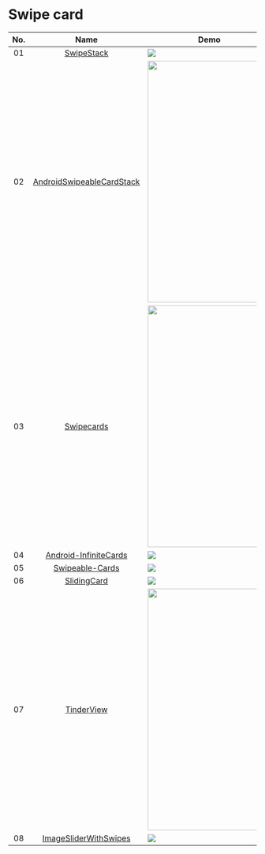 Swipe card
======================
No. | Name | Demo
:---: | :---: | ---
01| [SwipeStack](https://github.com/flschweiger/SwipeStack) | ![](https://raw.githubusercontent.com/flschweiger/SwipeStack/master/art/demo.gif)
02| [AndroidSwipeableCardStack](https://github.com/wenchaojiang/AndroidSwipeableCardStack) | <img src="https://github.com/raee/AndroidSwipeableCardStack/raw/RAE-DEV/pics/demo.gif" width="250" height="490">
03| [Swipecards](https://github.com/Diolor/Swipecards) | <img src="https://github.com/Diolor/Swipecards/raw/master/screenshot.gif" width="250" height="490">
04| [Android-InfiniteCards](https://github.com/BakerJQ/Android-InfiniteCards) | ![](https://github.com/BakerJQ/Android-InfiniteCards/raw/master/screenshot/sample.gif)
05| [Swipeable-Cards](https://github.com/kikoso/Swipeable-Cards) | ![](https://camo.githubusercontent.com/96538e542a3ca8c3513557dc5df255629a0272ae/68747470733a2f2f7261772e6769746875622e636f6d2f6b696b6f736f2f416e6454696e6465722f6d61737465722f6172742f63617074757261322e706e67)
06| [SlidingCard](https://github.com/mxn21/SlidingCard) | ![](https://camo.githubusercontent.com/e685df75548288b356563aa4d6807e23caca5562/687474703a2f2f62616f62616f6c6f7665796f752e636f6d2f736c6964696e67636172642e676966)
07| [TinderView](https://github.com/GadgetCheck/TinderView) | <img src="https://camo.githubusercontent.com/b07859d3a8df4095f33daf2d32b38e573c807fa1/687474703a2f2f73342e706f7374696d672e6f72672f783962616d7733796c2f696d6167652e706e67" width="250" height="490">
08| [ImageSliderWithSwipes](https://github.com/myinnos/ImageSliderWithSwipes) | ![](https://raw.githubusercontent.com/myinnos/ImageSliderWithSwipes/master/gif/image_slide_example.gif)